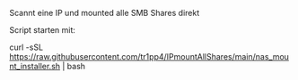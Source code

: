 Scannt eine IP und mounted alle SMB Shares direkt

Script starten mit:

curl -sSL https://raw.githubusercontent.com/tr1pp4/IPmountAllShares/main/nas_mount_installer.sh | bash
